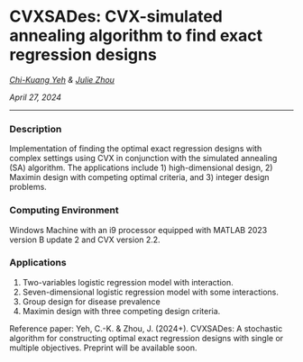 # CVXSADes: CVX-simulated annealing algorithm to find exact regression designs

*[Chi-Kuang Yeh](https://chikuang.github.io/) & [Julie Zhou](https://www.uvic.ca/science/math-statistics/people/home/faculty/zhou_julie.php)*

*April 27, 2024*

---

### Description

Implementation of finding the optimal exact regression designs with complex settings using CVX in conjunction with the simulated annealing (SA) algorithm. The applications include 1) high-dimensional design, 2) Maximin design with competing optimal criteria, and 3) integer design problems.

### Computing Environment

Windows Machine with an i9 processor equipped with MATLAB 2023 version B update 2 and CVX version 2.2.

### Applications

1. Two-variables logistic regression model with interaction.
2. Seven-dimensional logistic regression model with some interactions.
3. Group design for disease prevalence
4. Maximin design with three competing design criteria.

Reference paper:
Yeh, C.-K. & Zhou, J. (2024+). CVXSADes: A stochastic algorithm for constructing optimal exact regression designs with single or multiple objectives. Preprint will be available soon.
